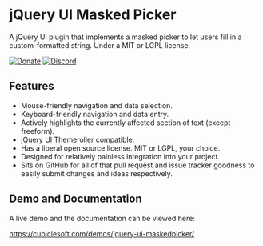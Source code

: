 jQuery UI Masked Picker
=======================

A jQuery UI plugin that implements a masked picker to let users fill in a custom-formatted string.  Under a MIT or LGPL license.

[![Donate](https://cubiclesoft.com/res/donate-shield.png)](https://cubiclesoft.com/donate/) [![Discord](https://img.shields.io/discord/777282089980526602?label=chat&logo=discord)](https://cubiclesoft.com/product-support/github/)

Features
--------

* Mouse-friendly navigation and data selection.
* Keyboard-friendly navigation and data entry.
* Actively highlights the currently affected section of text (except freeform).
* jQuery UI Themeroller compatible.
* Has a liberal open source license.  MIT or LGPL, your choice.
* Designed for relatively painless integration into your project.
* Sits on GitHub for all of that pull request and issue tracker goodness to easily submit changes and ideas respectively.

Demo and Documentation
----------------------

A live demo and the documentation can be viewed here:

https://cubiclesoft.com/demos/jquery-ui-maskedpicker/
